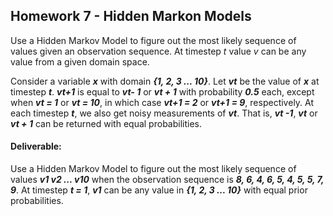 ## Homework 7 - Hidden Markon Models
Use a Hidden Markov Model to figure out the most likely sequence of values given an observation sequence. At timestep *t* value *v* can be any value from a given domain space.

Consider a variable ***x*** with domain ***{1, 2, 3 ... 10}***. Let ***vt*** be the value of ***x*** at timestep ***t***. ***vt+1*** is equal to ***vt- 1*** or ***vt + 1*** with probability ***0.5*** each, except when ***vt = 1*** or ***vt = 10***, in which case ***vt+1 = 2*** or ***vt+1 = 9***, respectively. At each timestep ***t***, we also get noisy measurements of ***vt***. That is, ***vt -1***, ***vt*** or ***vt + 1*** can be returned with equal probabilities.

#### Deliverable:
Use a Hidden Markov Model to figure out the most likely sequence of values ***v1 v2 ... v10*** when the observation sequence is ***8, 6, 4, 6, 5, 4, 5, 5, 7, 9***. At timestep ***t = 1***, ***v1*** can be any value in ***{1, 2, 3 ... 10}*** with equal prior probabilities.
